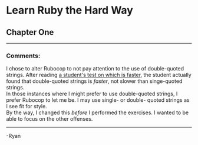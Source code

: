 # Learn Ruby the Hard Way
## Chapter One
------

### Comments:
I chose to alter Rubocop to not pay attention to the use of double-quoted strings. After reading [a student's test on which is faster](http://bayendor.github.io/blog/2013/08/28/make-mine-a-single-on-the-use-of-quotation-marks/), the student actually found that double-quoted strings is *faster*, not slower than singe-quoted strings.  
In those instances where I might prefer to use double-quoted strings, I prefer Rubocop to let me be. I may use single- or double- quoted strings as I see fit for style.  
By the way, I changed this *before* I performed the exercises. I wanted to be able to focus on the other offenses.

------

-Ryan
